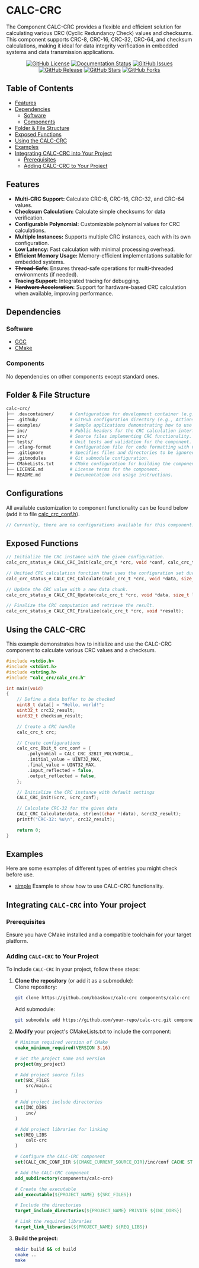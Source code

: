# CALC-CRC 

The Component CALC-CRC provides a flexible and efficient solution for calculating various CRC (Cyclic Redundancy Check) values and checksums. This component supports CRC-8, CRC-16, CRC-32, CRC-64, and checksum calculations, making it ideal for data integrity verification in embedded systems and data transmission applications.

<p align="center">
    <a href="https://github.com/bbaskovc/calc-crc/blob/main/LICENSE.md"><img src="https://img.shields.io/github/license/bbaskovc/calc-crc.svg" alt="GitHub License"></a>
    <a href="http://ansicolortags.readthedocs.io/?badge=latest"><img src="https://readthedocs.org/projects/ansicolortags/badge/?version=latest" alt="Documentation Status"></a>
    <a href="https://github.com/bbaskovc/calc-crc/issues"><img src="https://img.shields.io/github/issues/bbaskovc/calc-crc.svg" alt="GitHub Issues"></a>
    <a href="https://github.com/bbaskovc/calc-crc/releases/"><img src="https://img.shields.io/github/release/bbaskovc/calc-crc.svg" alt="GitHub Release"></a>
    <a href="https://github.com/bbaskovc/calc-crc/stargazers/"><img src="https://img.shields.io/github/stars/bbaskovc/calc-crc.svg?style=social&label=Star" alt="GitHub Stars"></a>
    <a href="https://github.com/bbaskovc/calc-crc/network/"><img src="https://img.shields.io/github/forks/bbaskovc/calc-crc.svg?style=social&label=Fork" alt="GitHub Forks"></a>
</p>

## Table of Contents

- [Features](#features)
- [Dependencies](#dependencies)
    - [Software](#software)
    - [Components](#components)
- [Folder & File Structure](#folder--file-structure)
- [Exposed Functions](#exposed-functions)
- [Using the CALC-CRC](#using-the-calc-crc)
- [Examples](#examples)
- [Integrating CALC-CRC into Your Project](#integrating-calc-crc-into-your-project)
    - [Prerequisites](#prerequisites)
    - [Adding CALC-CRC to Your Project](#adding-calc-crc-to-your-project)

## Features

* **Multi-CRC Support:** Calculate CRC-8, CRC-16, CRC-32, and CRC-64 values.
* **Checksum Calculation:** Calculate simple checksums for data verification.
* **Configurable Polynomial:** Customizable polynomial values for CRC calculations.
* **Multiple Instances:** Supports multiple CRC instances, each with its own configuration.
* **Low Latency:** Fast calculation with minimal processing overhead.
* **Efficient Memory Usage:** Memory-efficient implementations suitable for embedded systems.
* **~~Thread-Safe~~:** Ensures thread-safe operations for multi-threaded environments (if needed).
* **~~Tracing Support~~:** Integrated tracing for debugging.
* **~~Hardware Acceleration~~:** Support for hardware-based CRC calculation when available, improving performance.

## Dependencies

### Software

- [GCC](https://gcc.gnu.org/)
- [CMake](https://www.mingw-w64.org/)

### Components

No dependencies on other components except standard ones.

## Folder & File Structure

```bash
calc-crc/
├── .devcontainer/      # Configuration for development container (e.g., VS Code dev container).
├── .github/            # GitHub configuration directory (e.g., Actions, workflows).
├── examples/           # Sample applications demonstrating how to use the CRC component.
├── inc/                # Public headers for the CRC calculation interface.
├── src/                # Source files implementing CRC functionality.
├── tests/              # Unit tests and validation for the component.
├── .clang-format       # Configuration file for code formatting with Clang.
├── .gitignore          # Specifies files and directories to be ignored by Git.
├── .gitmodules         # Git submodule configuration.
├── CMakeLists.txt      # CMake configuration for building the component.
├── LICENSE.md          # License terms for the component.
└── README.md           # Documentation and usage instructions.
```

## Configurations 

All available customization to component functionality can be found below (add it to file [calc_crc_conf.h](examples/simple/inc/conf/calc_crc_conf.h)).

```c
// Currently, there are no configurations available for this component.
```

## Exposed Functions

```c
// Initialize the CRC instance with the given configuration.
calc_crc_status_e CALC_CRC_Init(calc_crc_t *crc, void *conf, calc_crc_type_e type);

// Unified CRC calculation function that uses the configuration set during initialization.
calc_crc_status_e CALC_CRC_Calculate(calc_crc_t *crc, void *data, size_t length, void *result);

// Update the CRC value with a new data chunk.
calc_crc_status_e CALC_CRC_Update(calc_crc_t *crc, void *data, size_t length);

// Finalize the CRC computation and retrieve the result.
calc_crc_status_e CALC_CRC_Finalize(calc_crc_t *crc, void *result);
```

## Using the CALC-CRC

This example demonstrates how to initialize and use the CALC-CRC component to calculate various CRC values and a checksum.

```c
#include <stdio.h>
#include <stdint.h>
#include <string.h>
#include "calc_crc/calc_crc.h"

int main(void)
{
    // Define a data buffer to be checked
    uint8_t data[] = "Hello, world!";
    uint32_t crc32_result;
    uint32_t checksum_result;

    // Create a CRC handle
    calc_crc_t crc;

    // Create configurations
    calc_crc_8bit_t crc_conf = {
        .polynomial = CALC_CRC_32BIT_POLYNOMIAL,
        .initial_value = UINT32_MAX,
        .final_value = UINT32_MAX,
        .input_reflected = false,
        .output_reflected = false,
    };

    // Initialize the CRC instance with default settings
    CALC_CRC_Init(&crc, &crc_conf);

    // Calculate CRC-32 for the given data
    CALC_CRC_Calculate(data, strlen((char *)data), &crc32_result);
    printf("CRC-32: %u\n", crc32_result);

    return 0;
}
```

## Examples

Here are some examples of different types of entries you might check before use.

- [simple](examples/simple/) Example to show how to use CALC-CRC functionality.

## Integrating `CALC-CRC` into Your project  

### Prerequisites  

Ensure you have CMake installed and a compatible toolchain for your target platform.  

### Adding `CALC-CRC` to Your Project  

To include `CALC-CRC` in your project, follow these steps:  

1. **Clone the repository** (or add it as a submodule):  
    Clone repository:
    ```bash
    git clone https://github.com/bbaskovc/calc-crc components/calc-crc
    ```

    Add submodule:
    ```bash
    git submodule add https://github.com/your-repo/calc-crc.git components/calc-crc
    ```

2. **Modify** your project's CMakeLists.txt to include the component:
    ```cmake
    # Minimum required version of CMake
    cmake_minimum_required(VERSION 3.16)

    # Set the project name and version
    project(my_project)

    # Add project source files
    set(SRC_FILES
        src/main.c
    )

    # Add project include directories
    set(INC_DIRS
        inc/ 
    )

    # Add project libraries for linking
    set(REQ_LIBS
        calc-crc
    )

    # Configure the CALC-CRC component
    set(CALC_CRC_CONF_DIR ${CMAKE_CURRENT_SOURCE_DIR}/inc/conf CACHE STRING "Directory for configuration files")

    # Add the CALC-CRC component
    add_subdirectory(components/calc-crc)

    # Create the executable 
    add_executable(${PROJECT_NAME} ${SRC_FILES})  

    # Include the directories
    target_include_directories(${PROJECT_NAME} PRIVATE ${INC_DIRS})

    # Link the required libraries
    target_link_libraries(${PROJECT_NAME} ${REQ_LIBS})
    ```

3. **Build the project:**
    ```bash
    mkdir build && cd build
    cmake ..
    make
    ```

